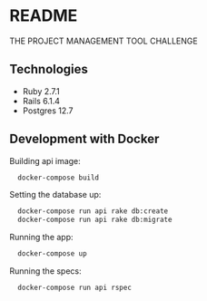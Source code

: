 # README

THE PROJECT MANAGEMENT TOOL CHALLENGE

## Technologies

* Ruby 2.7.1
* Rails 6.1.4
* Postgres 12.7

## Development with Docker

Building api image:
```sh
  docker-compose build
```

Setting the database up:
```sh
  docker-compose run api rake db:create
  docker-compose run api rake db:migrate
```

Running the app:
```sh
  docker-compose up
```

Running the specs:
```sh
  docker-compose run api rspec
```

